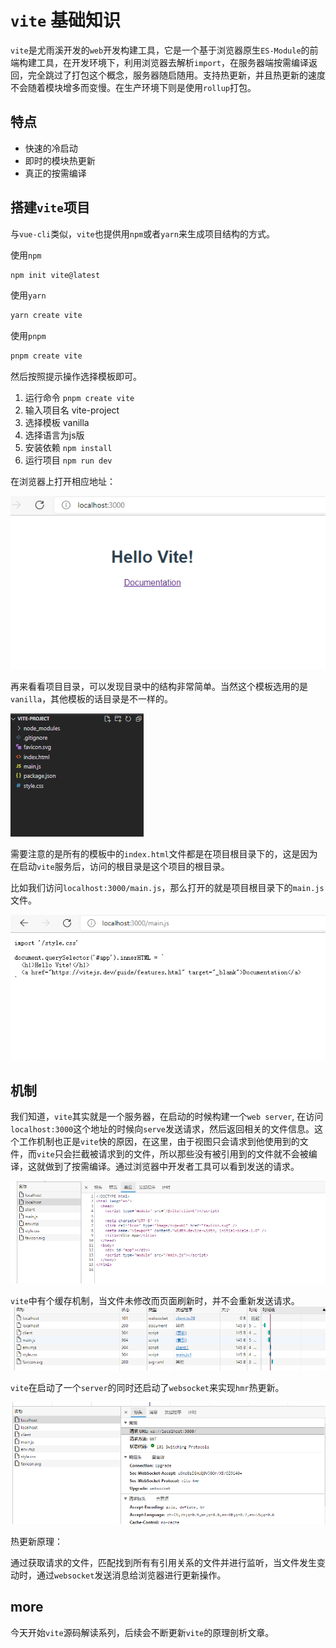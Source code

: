 # `vite` 基础知识
`vite`是尤雨溪开发的`web`开发构建工具，它是一个基于浏览器原生`ES-Module`的前端构建工具，在开发环境下，利用浏览器去解析`import`，在服务器端按需编译返回，完全跳过了打包这个概念，服务器随启随用。支持热更新，并且热更新的速度不会随着模块增多而变慢。在生产环境下则是使用`rollup`打包。

## 特点
- 快速的冷启动
- 即时的模块热更新
- 真正的按需编译

## 搭建`vite`项目

与`vue-cli`类似，`vite`也提供用`npm`或者`yarn`来生成项目结构的方式。

使用`npm`
```bash
npm init vite@latest
```

使用`yarn`
```bash
yarn create vite
```

使用`pnpm`
```bash
pnpm create vite
```

然后按照提示操作选择模板即可。

1. 运行命令 `pnpm create vite`
2. 输入项目名 vite-project
3. 选择模板 vanilla
4. 选择语言为js版
5. 安装依赖 `npm install`
6. 运行项目 `npm run dev`

在浏览器上打开相应地址：

![vite]('./../images/vite.png)


再来看看项目目录，可以发现目录中的结构非常简单。当然这个模板选用的是`vanilla`，其他模板的话目录是不一样的。

![vite]('./../images/目录.png)

需要注意的是所有的模板中的`index.html`文件都是在项目根目录下的，这是因为在启动`vite`服务后，访问的根目录是这个项目的根目录。

比如我们访问`localhost:3000/main.js`，那么打开的就是项目根目录下的`main.js`文件。

![vite]('./../images/mainjs文件.png)

## 机制

我们知道，`vite`其实就是一个服务器，在启动的时候构建一个`web server`, 在访问`localhost:3000`这个地址的时候向`serve`发送请求，然后返回相关的文件信息。这个工作机制也正是`vite`快的原因，在这里，由于视图只会请求到他使用到的文件，而`vite`只会拦截被请求到的文件，所以那些没有被引用到的文件就不会被编译，这就做到了按需编译。通过浏览器中开发者工具可以看到发送的请求。

![vite]('./../images/网络请求.png)

`vite`中有个缓存机制，当文件未修改而页面刷新时，并不会重新发送请求。
![vite]('./../images/缓存.png)


`vite`在启动了一个`server`的同时还启动了`websocket`来实现`hmr`热更新。

![vite]('./../images/websocket连接.png)

热更新原理：

通过获取请求的文件，匹配找到所有有引用关系的文件并进行监听，当文件发生变动时，通过`websocket`发送消息给浏览器进行更新操作。


## more
今天开始`vite`源码解读系列，后续会不断更新`vite`的原理剖析文章。